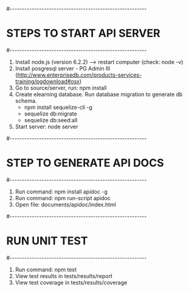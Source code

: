 #--------------------------------------------------------
# STEPS TO START API SERVER
#--------------------------------------------------------
1. Install node.js (version 6.2.2) --> restart computer (check: node -v)
2. Install posgresql server - PG Admin III (http://www.enterprisedb.com/products-services-training/pgdownload#osx)
3. Go to source/server, run: npm install
4. Create elearning database. Run database migration to generate db schema. 
    + npm install sequelize-cli -g
	+ sequelize db:migrate
	+ sequelize db:seed:all 
5. Start server: node server


#--------------------------------------------------------
# STEP TO GENERATE API DOCS
#--------------------------------------------------------
1. Run command: npm install apidoc -g
2. Run command: npm run-script apidoc
3. Open file: documents/apidoc/index.html


#--------------------------------------------------------
# RUN UNIT TEST
#--------------------------------------------------------
1. Run command: npm test
2. View test results in tests/results/report
3. View test coverage in tests/results/coverage